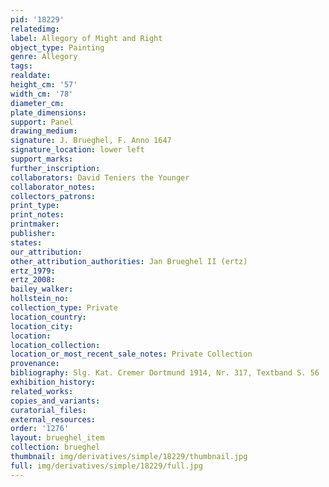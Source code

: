 ```yaml
---
pid: '18229'
relatedimg: 
label: Allegory of Might and Right
object_type: Painting
genre: Allegory
tags: 
realdate: 
height_cm: '57'
width_cm: '78'
diameter_cm: 
plate_dimensions: 
support: Panel
drawing_medium: 
signature: J. Brueghel, F. Anno 1647
signature_location: lower left
support_marks: 
further_inscription: 
collaborators: David Teniers the Younger
collaborator_notes: 
collectors_patrons: 
print_type: 
print_notes: 
printmaker: 
publisher: 
states: 
our_attribution: 
other_attribution_authorities: Jan Brueghel II (ertz)
ertz_1979: 
ertz_2008: 
bailey_walker: 
hollstein_no: 
collection_type: Private
location_country: 
location_city: 
location: 
location_collection: 
location_or_most_recent_sale_notes: Private Collection
provenance: 
bibliography: Slg. Kat. Cremer Dortmund 1914, Nr. 317, Textband S. 56
exhibition_history: 
related_works: 
copies_and_variants: 
curatorial_files: 
external_resources: 
order: '1276'
layout: brueghel_item
collection: brueghel
thumbnail: img/derivatives/simple/18229/thumbnail.jpg
full: img/derivatives/simple/18229/full.jpg
---
```

